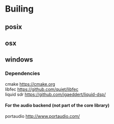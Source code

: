 
# Builing

## posix

## osx

## windows

### Dependencies
cmake           https://cmake.org  
libfec          https://github.com/quiet/libfec  
liquid sdr      https://github.com/jgaeddert/liquid-dsp/  

#### For the audio backend (not part of the core library)  
portaudio       http://www.portaudio.com/


